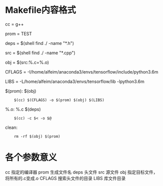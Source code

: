 # Makefile内容格式


cc = g++

prom = TEST

deps = $(shell find ./ -name "*.h")

src = $(shell find ./ -name "*.cpp")

obj = $(src:%.c=%.o)

CFLAGS = -I/home/alfeim/anaconda3/envs/tensorflow/include/python3.6m

LIBS = -L/home/alfeim/anaconda3/envs/tensorflow/lib -lpython3.6m

$(prom): $(obj)

        $(cc) $(CFLAGS) -o $(prom) $(obj) $(LIBS)

%.o: %.c $(deps)

        $(cc) -c $< -o $@

clean:

        rm -rf $(obj) $(prom)



# 各个参数意义
cc     指定的编译器
prom   生成文件名
deps   头文件
src    源文件
obj    指定目标文件，将所有的.c变成.o
CFLAGS 搜索头文件的目录
LIBS   库文件目录
